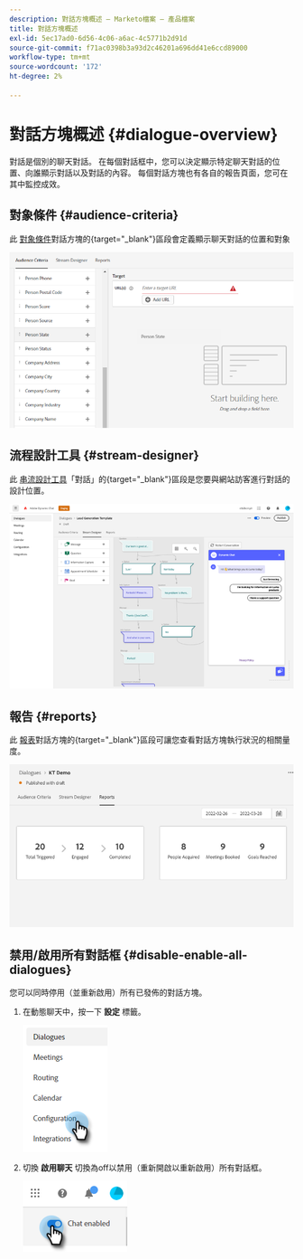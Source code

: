 ```yaml
---
description: 對話方塊概述 — Marketo檔案 — 產品檔案
title: 對話方塊概述
exl-id: 5ec17ad0-6d56-4c06-a6ac-4c5771b2d91d
source-git-commit: f71ac0398b3a93d2c46201a696dd41e6ccd89000
workflow-type: tm+mt
source-wordcount: '172'
ht-degree: 2%

---
```


# 對話方塊概述 {#dialogue-overview}

對話是個別的聊天對話。 在每個對話框中，您可以決定顯示特定聊天對話的位置、向誰顯示對話以及對話的內容。 每個對話方塊也有各自的報告頁面，您可在其中監控成效。

## 對象條件 {#audience-criteria}

此 [對象條件](/help/marketo/product-docs/demand-generation/dynamic-chat/dialogues/audience-criteria.md)對話方塊的{target=&quot;_blank&quot;}區段會定義顯示聊天對話的位置和對象

![](assets/dialogue-overview-1.png)

## 流程設計工具 {#stream-designer}

此 [串流設計工具](/help/marketo/product-docs/demand-generation/dynamic-chat/dialogues/stream-designer.md)「對話」的{target=&quot;_blank&quot;}區段是您要與網站訪客進行對話的設計位置。

![](assets/dialogue-overview-2.png)

## 報告 {#reports}

此 [報表](/help/marketo/product-docs/demand-generation/dynamic-chat/dialogues/reports.md)對話方塊的{target=&quot;_blank&quot;}區段可讓您查看對話方塊執行狀況的相關量度。

![](assets/dialogue-overview-3.png)

## 禁用/啟用所有對話框 {#disable-enable-all-dialogues}

您可以同時停用（並重新啟用）所有已發佈的對話方塊。

1. 在動態聊天中，按一下 **設定** 標籤。

   ![](assets/dialogue-overview-4.png)

1. 切換 **啟用聊天** 切換為off以禁用（重新開啟以重新啟用）所有對話框。

   ![](assets/dialogue-overview-5.png)
